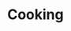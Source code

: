 ---
category: [cooking] #Category ID.
hue: var(--c-themeHueBlue) #Category hue. See note [1].
title: Cooking #Category title.
description: Cooking Category
---
